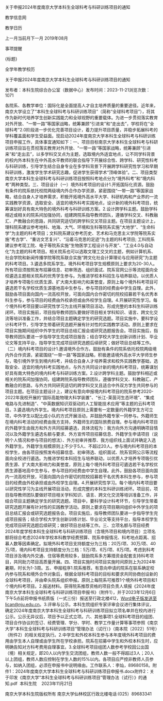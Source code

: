 






关于申报2024年度南京大学本科生全球科考与科研训练项目的通知





























教学信息网







































教学日历



上一月当前月下一月
2019年08月





事项提醒


{标题}


全学年教学校历
























关于申报2024年度南京大学本科生全球科考与科研训练项目的通知

发布者：本科生院综合办公室（数据中心）发布时间：2023-11-21浏览次数：1071

各院系、各教学单位：国际化是全面提高人才自主培养质量的重要途径。近年来，南京大学设立了“本科生全球科考与科研训练项目”（简称“全球科考项目”），将其作为新时代培养学生创新实践能力和全球视野的重要载体。为进一步贯彻落实教育对外开放、“一带一路”等国家战略，统筹兼顾“引进来”和“走出去”，学校将在“全球科考”2.0阶段进一步优化完善项目设计，着力提升项目质量，并稳步拓展科考的学科覆盖面和学生受益面。现启动2024年度南京大学本科生全球科考与科研训练项目申报工作，具体事宜通知如下：一、项目目标南京大学本科生全球科考与科研训练项目旨在贯彻落实教育对外开放、“一带一路”等国家战略，统筹兼顾“引进来”和“走出去”，以多学科交叉点为主题，选取境内外适宜地点，让不同学科背景的校内外本科生在中外高水平教师的联合指导下开展综合性、跨学科、研究性科考与科研训练，引导学生结合自身专业在多学科背景下开展跨学科研究性学习和早期科研训练，激发学生学术研究志趣，促进学生获得学术“顶峰体验”。二、项目类型南京大学本科生全球科考与科研训练项目按照科考地点分为“境外科考”和“境内科考”两种类型。三、项目设计（一）境外科考项目的设计1.开拓国际化资源。鼓励有条件的院系依托校院两级境内外合作办学资源，紧密围绕“一带一路”等国家战略，结合自身人才培养需求，积极开拓境外高水平大学、科研机构和产业界的一流实践教学资源，选取安全、适宜的境外科考实践地点，设计新的境外科考项目，统筹谋划好具有南大特色的境外科考与科研训练方案。2.设计跨学科主题。鼓励学科相近或相关的院系间加强协同，组建跨院系指导教师团队，遵循学科交叉、科教融汇、产教融合的思路，共同研究适切的跨学科交叉项目主题。在项目主题设计上，理科院系建议参考地科、地海、大气、环境和生科等院系实施“大地学”、“生命科学”为主题的科考项目；文科院系建议参考历史、艺术和马克思主义学院等院系实施“考古学”、“重访文艺复兴”、“沿着马克思的足迹”为主题的科考项目; 工科院系建议参考现工院、电子等院系实施“生物医学工程设计与开发”、“工业4.0与自动化”为主题的科考项目。相关院系也可以选取文理工交叉的主题，例如计算机系、社会学院和新闻传播学院等院系联合实施“跨文化社会计算理论与应用研究”为主题的科考项目。3.遴选多院系学生。境外科考项目学生规模原则上要求为20-30人。所有项目须按照发布招募信息、初审筛选、组织面试、院系官网公示等流程面向全校遴选主题相关院系的优秀学生参与。为推进学校本科招生与培养联动，以优质人才培养专项吸引优质生源、扩大南大影响力和美誉度，原则上每个境外科考项目可遴选若干名学校优质生源基地高中生参与，参与项目的经费由中学生自理。此外，鼓励各项目面向国内一流高校开放，可面向国内合作密切的院校招募若干名优秀本科生参与，参与项目的经费由外校承担或由外校学生自理。4.开展研究性学习。每个境外科考项目要以研究性学习为主线开展项目活动，形成完整的本科生科研训练闭环。项目实施前，项目指导教师团队要做好项目相关学科知识、语言、跨文化交流等培训准备工作，并结合项目主题确定学生的研究选题。项目实施中，要科学设计科考环节，引导学生带着研究选题开展有针对性的实践教学活动。原则上要求在项目实施期间组织中外学生的项目总结汇报会或研究选题报告会。项目实施后，指导教师团队要进一步指导学生完成项目报告；结合学校大学生创新训练计划、毕业论文等支持平台，指导学生完成项目研究选题后续研究；做好项目总结等工作。（二）境内科考项目的设计1.邀请境外合作方。鼓励有条件的院系依托校院两级境内外合作资源，紧密围绕“一带一路”等国家战略，积极邀请境外高水平大学师生参与，吸引境外学生到境内科考，并结合自身人才培养需求和校外实践教学基础，选取安全、适宜的境内科考实践地点，与外方共同设计新的境内科考项目，统筹谋划好具有南大特色的境内科考与科研训练方案。2.设计跨学科主题。鼓励学科相近或相关的院系间加强协同，组建跨院系指导教师团队，遵循学科交叉、科教融汇、产教融合的思路，与外方共同研究适切的跨学科交叉且适合中外双方学生共同参与的项目主题。在项目主题设计上，建议有意向申报境内科考项目的院系参考2020-2022年我校开展的“国际高能物理大科学装置”、“长江-莱茵河生态环境”、“集成电路与先进制造”、“中英数据知识双驱动的人工智能技术应用”等主题的云科考项目。3.遴选境内外学生。境内科考项目原则上需要有一定数量的外籍学生方可立项，中外学生以配比成小队的方式开展活动，并鼓励外籍专家一同参与。外籍师生在境内科考活动的经费由我方支持，外籍师生的国际旅费自理。参与境内科考项目的外籍学生由我方和外方共同招募遴选，具体流程为：我方向外方沟通明确项目情况以及外籍学生遴选名额与要求、外方宣传项目招募信息、外籍学生申请项目（说明个人情况和参与项目的想法）、外方初审并推荐、我方组织线上面试并确定入选外籍学生。外籍学生规模原则上不少于5人、不超过20人。参与境内科考项目的本校学生，由各项目按照发布招募信息、初审筛选、组织面试、院系官网公示等流程面向全校进行遴选。为推进学校本科招生与培养联动，以优质人才培养专项吸引优质生源、扩大南大影响力和美誉度，原则上每个境外科考项目可遴选若干名学校优质生源基地高中生参与，参与项目的经费由中学生自理。此外，鼓励各项目面向国内一流高校开放，可面向国内合作密切的院校招募若干名优秀本科生参与，参与项目的经费由外校承担或由外校学生自理。4.开展研究性学习。每个境内科考项目要以研究性学习为主线开展项目活动，形成完整的本科生科研训练闭环。项目前，项目指导教师团队要做好项目相关学科知识、语言、跨文化交流等培训准备工作，并结合项目主题确定学生的研究选题。项目中，要科学设计科考环节，引导学生带着研究选题开展有针对性的实践教学活动。原则上要求在项目期间组织中外学生的项目总结汇报会或研究选题报告会。项目实施后，指导教师团队要进一步指导学生完成项目报告；结合学校大学生创新训练计划、毕业论文等支持平台，指导本校学生完成项目研究选题后续研究；做好项目总结等工作。三、立项名额与项目经费2024年度学校本科生全球科考与科研训练项目（含境外项目和境内项目）立项名额将综合考虑2024年学校本科教学经费预算、院系申报情况、科考地点距离、招募人数等因素确定。拟境外科考项目支持额度分为三档：20万/项、30万/项、40万/项，境内科考项目支持额度分为三档：5万/项、6万/项、8万/项。考虑到科考项目涉及境内外交通、住宿等费用较多，鼓励院系多方筹措资金配套支持科考项目，共同助力项目高质量开展。四、项目实施时间项目实施时间原则上为2024年暑期，时长为1-3周。五、申报程序1.院系推荐。有意向申请的院系在联系确定校内参与院系和境外合作对象后，根据全球科考项目的目标和要求共同协商创设新的全球科考项目，并由牵头院系组织申报。原则上每院系可推荐1个境外科考项目和1个境内科考项目。2.报送材料。获得院系推荐资格的项目负责人填报《2024年度南京大学本科生全球科考与科研训练项目申报书》（附件1），并于2023年12月6日下午5点前将申报书纸质版（一式三份）报送至行政北楼412，Word电子版发送至lican@nju.edu.cn。3.评审与公示。本科生院组织专家评审会议进行集体评议，确定2024年度南京大学本科生全球科考与科研训练项目拟立项名单并在校内进行公示。公示无异议后，项目予以正式立项。六、其他事项1.全球科考项目的组团、项目合作协议的签订、经费管理、学分、学时、教学工作量计算等事项参照《南京大学“本科生全球科考与科研训练项目”管理办法（试行）》（南本院〔2022〕51号）（附件2）的相关规定执行。2.中学生和外校本科生参与本年度境外科考项目的费用由学生本人自理或由学生所在学校承担。院系在招募中学生和外校本科生时，应明确告知对方科考费用自理事宜。3.全球科考项目组团人数参考学校因公出国（境）相关规定，即20人以内学生交流团组，教师人数一般不得超过3人；20人以上团组，教师人数应控制在学生人数的15%以内。各项目应严控非教师人员参与，如纳入团组，必须在申报书中说明缘由。工作联系人：李灿，89680158。附件1：2024年度南京大学本科生全球科考与科研训练项目申报书.docx附件2：关于印发《南京大学“本科生全球科考与科研训练项目”管理办法（试行）》的通知.pdf  本科生院    2023年11月21日

















南京大学本科生院版权所有
南京大学仙林校区行政北楼电话:(025）89683341






















